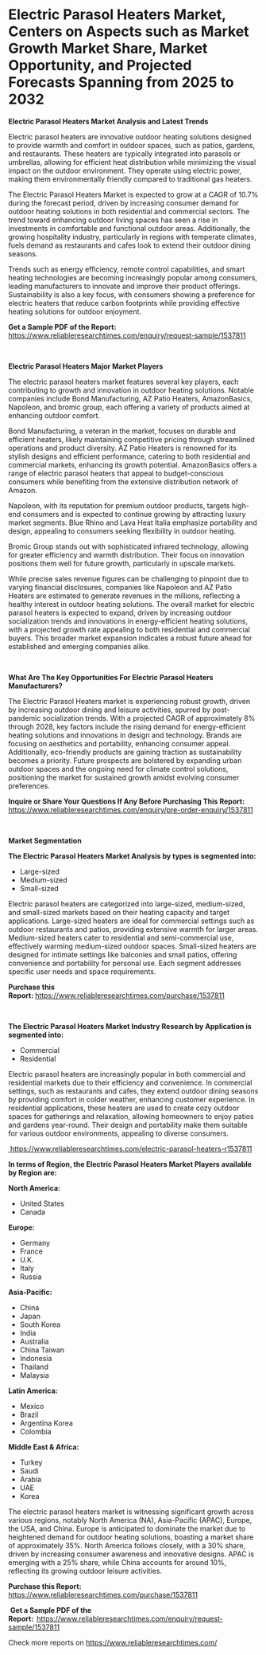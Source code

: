 <p><h1>Electric Parasol Heaters Market, Centers on Aspects such as Market Growth Market Share, Market Opportunity, and Projected Forecasts Spanning from 2025 to 2032</h1></p><p><strong>Electric Parasol Heaters Market Analysis and Latest Trends</strong></p>
<p><p>Electric parasol heaters are innovative outdoor heating solutions designed to provide warmth and comfort in outdoor spaces, such as patios, gardens, and restaurants. These heaters are typically integrated into parasols or umbrellas, allowing for efficient heat distribution while minimizing the visual impact on the outdoor environment. They operate using electric power, making them environmentally friendly compared to traditional gas heaters.</p><p>The Electric Parasol Heaters Market is expected to grow at a CAGR of 10.7% during the forecast period, driven by increasing consumer demand for outdoor heating solutions in both residential and commercial sectors. The trend toward enhancing outdoor living spaces has seen a rise in investments in comfortable and functional outdoor areas. Additionally, the growing hospitality industry, particularly in regions with temperate climates, fuels demand as restaurants and cafes look to extend their outdoor dining seasons.</p><p>Trends such as energy efficiency, remote control capabilities, and smart heating technologies are becoming increasingly popular among consumers, leading manufacturers to innovate and improve their product offerings. Sustainability is also a key focus, with consumers showing a preference for electric heaters that reduce carbon footprints while providing effective heating solutions for outdoor enjoyment.</p></p>
<p><strong>Get a Sample PDF of the Report:&nbsp;</strong> <a href="https://www.reliableresearchtimes.com/enquiry/request-sample/1537811?utm_campaign=2638&utm_medium=2&utm_source=Github&utm_content=ia&utm_term=10042025&utm_id=electric-parasol-heaters">https://www.reliableresearchtimes.com/enquiry/request-sample/1537811</a></p>
<p>&nbsp;</p>
<p><strong>Electric Parasol Heaters Major Market Players</strong></p>
<p><p>The electric parasol heaters market features several key players, each contributing to growth and innovation in outdoor heating solutions. Notable companies include Bond Manufacturing, AZ Patio Heaters, AmazonBasics, Napoleon, and bromic group, each offering a variety of products aimed at enhancing outdoor comfort.</p><p>Bond Manufacturing, a veteran in the market, focuses on durable and efficient heaters, likely maintaining competitive pricing through streamlined operations and product diversity. AZ Patio Heaters is renowned for its stylish designs and efficient performance, catering to both residential and commercial markets, enhancing its growth potential. AmazonBasics offers a range of electric parasol heaters that appeal to budget-conscious consumers while benefiting from the extensive distribution network of Amazon.</p><p>Napoleon, with its reputation for premium outdoor products, targets high-end consumers and is expected to continue growing by attracting luxury market segments. Blue Rhino and Lava Heat Italia emphasize portability and design, appealing to consumers seeking flexibility in outdoor heating.</p><p>Bromic Group stands out with sophisticated infrared technology, allowing for greater efficiency and warmth distribution. Their focus on innovation positions them well for future growth, particularly in upscale markets.</p><p>While precise sales revenue figures can be challenging to pinpoint due to varying financial disclosures, companies like Napoleon and AZ Patio Heaters are estimated to generate revenues in the millions, reflecting a healthy interest in outdoor heating solutions. The overall market for electric parasol heaters is expected to expand, driven by increasing outdoor socialization trends and innovations in energy-efficient heating solutions, with a projected growth rate appealing to both residential and commercial buyers. This broader market expansion indicates a robust future ahead for established and emerging companies alike.</p></p>
<p>&nbsp;</p>
<p><strong>What Are The Key Opportunities For Electric Parasol Heaters Manufacturers?</strong></p>
<p><p>The Electric Parasol Heaters market is experiencing robust growth, driven by increasing outdoor dining and leisure activities, spurred by post-pandemic socialization trends. With a projected CAGR of approximately 8% through 2028, key factors include the rising demand for energy-efficient heating solutions and innovations in design and technology. Brands are focusing on aesthetics and portability, enhancing consumer appeal. Additionally, eco-friendly products are gaining traction as sustainability becomes a priority. Future prospects are bolstered by expanding urban outdoor spaces and the ongoing need for climate control solutions, positioning the market for sustained growth amidst evolving consumer preferences.</p></p>
<p><strong>Inquire or Share Your Questions If Any Before Purchasing This Report:</strong> <a href="https://www.reliableresearchtimes.com/enquiry/pre-order-enquiry/1537811?utm_campaign=2638&utm_medium=2&utm_source=Github&utm_content=ia&utm_term=10042025&utm_id=electric-parasol-heaters">https://www.reliableresearchtimes.com/enquiry/pre-order-enquiry/1537811</a></p>
<p>&nbsp;</p>
<p><strong>Market Segmentation</strong></p>
<p><strong>The Electric Parasol Heaters Market Analysis by types is segmented into:</strong></p>
<p><ul><li>Large-sized</li><li>Medium-sized</li><li>Small-sized</li></ul></p>
<p><p>Electric parasol heaters are categorized into large-sized, medium-sized, and small-sized markets based on their heating capacity and target applications. Large-sized heaters are ideal for commercial settings such as outdoor restaurants and patios, providing extensive warmth for larger areas. Medium-sized heaters cater to residential and semi-commercial use, effectively warming medium-sized outdoor spaces. Small-sized heaters are designed for intimate settings like balconies and small patios, offering convenience and portability for personal use. Each segment addresses specific user needs and space requirements.</p></p>
<p><strong>Purchase this Report:&nbsp;</strong><a href="https://www.reliableresearchtimes.com/purchase/1537811?utm_campaign=2638&utm_medium=2&utm_source=Github&utm_content=ia&utm_term=10042025&utm_id=electric-parasol-heaters">https://www.reliableresearchtimes.com/purchase/1537811</a></p>
<p>&nbsp;</p>
<p><strong>The Electric Parasol Heaters Market Industry Research by Application is segmented into:</strong></p>
<p><ul><li>Commercial</li><li>Residential</li></ul></p>
<p><p>Electric parasol heaters are increasingly popular in both commercial and residential markets due to their efficiency and convenience. In commercial settings, such as restaurants and cafes, they extend outdoor dining seasons by providing comfort in colder weather, enhancing customer experience. In residential applications, these heaters are used to create cozy outdoor spaces for gatherings and relaxation, allowing homeowners to enjoy patios and gardens year-round. Their design and portability make them suitable for various outdoor environments, appealing to diverse consumers.</p></p>
<p><a href="https://www.reliableresearchtimes.com/electric-parasol-heaters-r1537811?utm_campaign=2638&utm_medium=2&utm_source=Github&utm_content=ia&utm_term=10042025&utm_id=electric-parasol-heaters">&nbsp;https://www.reliableresearchtimes.com/electric-parasol-heaters-r1537811</a></p>
<p><strong>In terms of Region, the Electric Parasol Heaters Market Players available by Region are:</strong></p>
<p>
    <p> <strong> North America: </strong>
        <ul>
            <li>United States</li>
            <li>Canada</li>
        </ul>
        </p> 
    <p> <strong> Europe: </strong>
        <ul>
            <li>Germany</li>
            <li>France</li>
            <li>U.K.</li>
            <li>Italy</li>
            <li>Russia</li>
        </ul>
        </p> 
    <p> <strong> Asia-Pacific: </strong>
        <ul>
            <li>China</li>
            <li>Japan</li>
            <li>South Korea</li>
            <li>India</li>
            <li>Australia</li>
            <li>China Taiwan</li>
            <li>Indonesia</li>
            <li>Thailand</li>
            <li>Malaysia</li>
        </ul>
        </p> 
    <p> <strong> Latin America: </strong>
        <ul>
            <li>Mexico</li>
            <li>Brazil</li>
            <li>Argentina Korea</li>
            <li>Colombia</li>
        </ul>
        </p> 
    <p> <strong> Middle East & Africa: </strong>
        <ul>
            <li>Turkey</li>
            <li>Saudi</li>
            <li>Arabia</li>
            <li>UAE</li>
            <li>Korea</li>
        </ul>
    </p>
    </p>
<p><p>The electric parasol heaters market is witnessing significant growth across various regions, notably North America (NA), Asia-Pacific (APAC), Europe, the USA, and China. Europe is anticipated to dominate the market due to heightened demand for outdoor heating solutions, boasting a market share of approximately 35%. North America follows closely, with a 30% share, driven by increasing consumer awareness and innovative designs. APAC is emerging with a 25% share, while China accounts for around 10%, reflecting its growing outdoor leisure activities.</p></p>
<p><strong>Purchase this Report: </strong><a href="https://www.reliableresearchtimes.com/purchase/1537811?utm_campaign=2638&utm_medium=2&utm_source=Github&utm_content=ia&utm_term=10042025&utm_id=electric-parasol-heaters">https://www.reliableresearchtimes.com/purchase/1537811</a></p>
<p>&nbsp;<strong>Get a Sample PDF of the Report:&nbsp;&nbsp;</strong><a href="https://www.reliableresearchtimes.com/enquiry/request-sample/1537811?utm_campaign=2638&utm_medium=2&utm_source=Github&utm_content=ia&utm_term=10042025&utm_id=electric-parasol-heaters">https://www.reliableresearchtimes.com/enquiry/request-sample/1537811</a></p>
<p><strong></strong></p>
<p>Check more reports on <a href="https://www.reliableresearchtimes.com/?utm_campaign=2638&utm_medium=2&utm_source=Github&utm_content=ia&utm_term=10042025&utm_id=electric-parasol-heaters">https://www.reliableresearchtimes.com/</a></p>